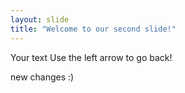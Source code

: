 ```yaml
---
layout: slide
title: "Welcome to our second slide!"
---
```

Your text
Use the left arrow to go back!

new changes :)
